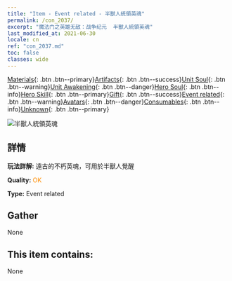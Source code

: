 ```yaml
---
title: "Item - Event related - 半獸人統領英魂"
permalink: /con_2037/
excerpt: "魔法门之英雄无敌：战争纪元  半獸人統領英魂"
last_modified_at: 2021-06-30
locale: cn
ref: "con_2037.md"
toc: false
classes: wide
---
```

 [Materials](/ItemsCN/){: .btn .btn--primary}[Artifacts](/ItemsCN/Artifacts/){: .btn .btn--success}[Unit Soul](/ItemsCN/UnitSoul/){: .btn .btn--warning}[Unit Awakening](/ItemsCN/UnitAwakening/){: .btn .btn--danger}[Hero Soul](/ItemsCN/HeroSoul/){: .btn .btn--info}[Hero Skill](/ItemsCN/HeroSkill/){: .btn .btn--primary}[Gift](/ItemsCN/Gift/){: .btn .btn--success}[Event related](/ItemsCN/Events/){: .btn .btn--warning}[Avatars](/ItemsCN/Avatars/){: .btn .btn--danger}[Consumables](/ItemsCN/Consumables/){: .btn .btn--info}[Unknown](/ItemsCN/Unknown/){: .btn .btn--primary}

 ![半獸人統領英魂](/images/t/juexing_403.jpg)

## 詳情
 **玩法詳解:** 遠古的不朽英魂，可用於半獸人覺醒

 **Quality:** <span style="color: #FF8C00">OK</span>

 **Type:** Event related

## Gather

  None

## This item contains:

  None

